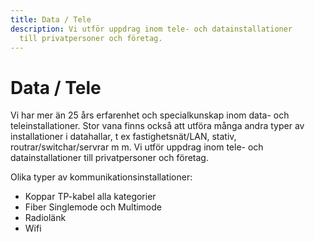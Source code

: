```yaml
---
title: Data / Tele
description: Vi utför uppdrag inom tele- och datainstallationer
  till privatpersoner och företag.
---
```

# Data / Tele

Vi har mer än 25 års erfarenhet och specialkunskap inom data- och teleinstallationer. Stor vana finns också att utföra många andra typer av installationer i datahallar, t ex fastighetsnät/LAN, stativ, routrar/switchar/servrar m m. Vi utför uppdrag inom tele- och datainstallationer till privatpersoner och företag.

Olika typer av kommunikationsinstallationer:

* Koppar TP-kabel alla kategorier 
* Fiber Singlemode och Multimode
* Radiolänk
* Wifi
